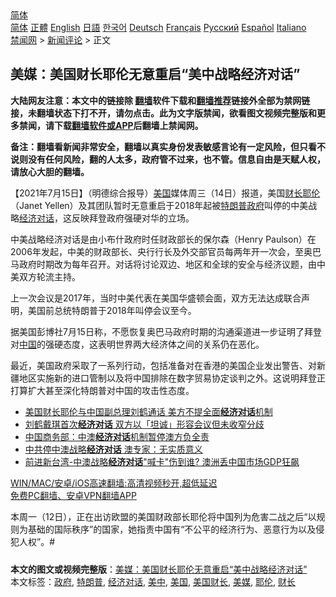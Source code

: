  <!-- 面包屑导航 --> <div class="breadcrumb"><!-- GTranslate: https://gtranslate.io/ -->  <div class="switcher notranslate">  <div class="selected">  <a href="#" onclick="return false;"> 简体</a>  </div>  <div class="option">  <a href="https://www.bannedbook.org" onclick="doGTranslate('zh-CN|zh-CN');jQuery('div.switcher div.selected a').html(jQuery(this).html());return false;" title="简体中文" class="nturl selected"> 简体</a>  <a href="https://www.bannedbook.org/zh-tw/" onclick="doGTranslate('zh-CN|zh-TW');jQuery('div.switcher div.selected a').html(jQuery(this).html());return false;" title="繁體中文" class="nturl"> 正體</a>  <a href="https://www.bannedbook.org/en/" onclick="doGTranslate('zh-CN|en');jQuery('div.switcher div.selected a').html(jQuery(this).html());return false;" title="English" class="nturl"> English</a>  <a href="https://www.bannedbook.org/ja/" onclick="doGTranslate('zh-CN|ja');jQuery('div.switcher div.selected a').html(jQuery(this).html());return false;" title="日本語" class="nturl"> 日語</a>  <a href="https://www.bannedbook.org/ko/" onclick="doGTranslate('zh-CN|ko');jQuery('div.switcher div.selected a').html(jQuery(this).html());return false;" title="한국어" class="nturl"> 한국어</a>  <a href="https://www.bannedbook.org/de/" onclick="doGTranslate('zh-CN|de');jQuery('div.switcher div.selected a').html(jQuery(this).html());return false;" title="Deutsch" class="nturl"> Deutsch</a>  <a href="https://www.bannedbook.org/fr/" onclick="doGTranslate('zh-CN|fr');jQuery('div.switcher div.selected a').html(jQuery(this).html());return false;" title="Français" class="nturl"> Français</a>  <a href="https://www.bannedbook.org/ru/" onclick="doGTranslate('zh-CN|ru');jQuery('div.switcher div.selected a').html(jQuery(this).html());return false;" title="Русский" class="nturl"> Русский</a>  <a href="https://www.bannedbook.org/es/" onclick="doGTranslate('zh-CN|es');jQuery('div.switcher div.selected a').html(jQuery(this).html());return false;" title="Español" class="nturl"> Español</a>  <a href="https://www.bannedbook.org/it/" onclick="doGTranslate('zh-CN|it');jQuery('div.switcher div.selected a').html(jQuery(this).html());return false;" title="Italiano" class="nturl"> Italiano</a>  </div>  </div>      <div class='breadcrumb-sub'><!-- Breadcrumb NavXT 6.3.0 --> <a href="https://www.bannedbook.org/" class="home">禁闻网</a> &gt; <a href="https://www.bannedbook.org/bnews/comments/" class="category">新闻评论</a> &gt; 正文</div></div><h2>美媒：美国财长耶伦无意重启“美中战略经济对话”</h2> <p class="notice"><b>大陆网友注意：本文中的链接除 <a href="https://github.com/bannedbook/fanqiang" >翻墙</a>软件下载和<a href="https://github.com/killgcd/justmysocks/blob/master/README.md">翻墙推荐</a>链接外全部为禁网链接，未翻墙状态下打不开，请勿点击。此为文字版禁闻，欲看图文视频完整版和更多禁闻，请下载<a href="https://github.com/bannedbook/fanqiang">翻墙软件或APP</a>后翻墙上禁闻网。</p><p>备注：翻墙看新闻非常安全，翻墙以真实身份发表敏感言论有一定风险，但只看不说则没有任何风险，翻的人太多，政府管不过来，也不管。信息自由是天赋人权，请放心大胆的翻墙。</b></p>  <div class="entry"> <p>              <a href="https://i0.wp.com/upload-images-bucket-v64rleca837do.s3.eu-west-1.amazonaws.com/wp-content/uploads/2021/07/15102851/0715-%E7%BE%8E%E8%B2%A1%E9%95%B7.jpg?fit=1280%2C720&#038;ssl=1" data-caption=""></a>                            </p> <p>【2021年7月15日】（明德综合报导）<a href="https://www.bannedbook.org/bnews/tag/%e7%be%8e%e5%9b%bd/" class="st_tag internal_tag" rel="tag" title="标签 美国 下的日志">美国</a>媒体周三（14日）报道，美国<a href="https://www.bannedbook.org/bnews/tag/%E8%B4%A2%E9%95%BF/" class="st_tag internal_tag" rel="tag" title="标签 财长 下的日志">财长</a><a href="https://www.bannedbook.org/bnews/tag/%e8%80%b6%e4%bc%a6/" class="st_tag internal_tag" rel="tag" title="标签 耶伦 下的日志">耶伦</a>（Janet Yellen）及其团队暂时无意重启于2018年起被<a href="https://www.bannedbook.org/bnews/tag/%e7%89%b9%e6%9c%97%e6%99%ae/" class="st_tag internal_tag" rel="tag" title="标签 特朗普 下的日志">特朗普</a><a href="https://www.bannedbook.org/bnews/tag/%e6%94%bf%e5%ba%9c/" class="st_tag internal_tag" rel="tag" title="标签 政府 下的日志">政府</a>叫停的中美战略<a href="https://www.bannedbook.org/bnews/tag/%E7%BB%8F%E6%B5%8E%E5%AF%B9%E8%AF%9D/" class="st_tag internal_tag" rel="tag" title="标签 经济对话 下的日志">经济对话</a>，这反映拜登政府强硬对华的立场。</p>  <p>中美战略经济对话是由小布什政府时任财政部长的保尔森（Henry Paulson）在2006年发起，中美的财政部长、央行行长及外交部官员每两年开一次会，至奥巴马政府时期改为每年召开。对话将讨论双边、地区和全球的安全与经济议题，由中美双方轮流主持。</p> <p>上一次会议是2017年，当时中美代表在美国华盛顿会面，双方无法达成联合声明，美国前总统特朗普于2018年叫停会议至今。</p>  <p>据美国彭博社7月15日称，不愿恢复奥巴马政府时期的沟通渠道进一步证明了拜登对<span class='wp_keywordlink_affiliate'><a href="https://www.bannedbook.org/" title="中国" target="_blank">中国</a></span>的强硬态度，这表明世界两大经济体之间的关系仍在恶化。</p> <p>最近，美国政府采取了一系列行动，包括准备对在香港的美国企业发出警告、对新疆地区实施新的进口管制以及将中国排除在数字贸易协定谈判之外。这说明拜登正打算扩大甚至深化特朗普对中国的攻击性态度。</p>  <ul class='op-related-articles' title='相关阅读'> <li><a href='https://www.bannedbook.org/bnews/headline/20210602/1558490.html' target='_blank'>美国财长耶伦与中国副总理刘鹤通话 美方不提全面<b>经济对话</b>机制</a></li> <li><a href='https://www.bannedbook.org/bnews/headline/20210527/1555096.html' target='_blank'>刘鹤戴琪首次<b>经济对话</b> 双方以「坦诚」形容会议但未收窄分歧</a></li> <li><a href='https://www.bannedbook.org/bnews/baitai/20210513/1545735.html' target='_blank'>中国商务部：中澳<b>经济对话</b>机制暂停澳方负全责</a></li> <li><a href='https://www.bannedbook.org/bnews/cnnews/20210511/1544340.html' target='_blank'>中共停中澳战略<b>经济对话</b> 澳专家：无实质意义</a></li> <li><a href='https://www.bannedbook.org/bnews/taiwannews/20210509/1542924.html' target='_blank'>前进新台湾-中澳战略<b>经济对话</b>&quot;喊卡&quot;伤到谁? 澳洲丢中国市场GDP狂飙</a></li> </ul> <p class="texttj"> <a href="https://github.com/bannedbook/fanqiang/wiki/V2ray%E6%9C%BA%E5%9C%BA" target="_blank">WIN/MAC/安卓/iOS高速翻墙:高清视频秒开,超低延迟</a><br/> <a href="https://github.com/bannedbook/fanqiang/wiki/%E7%A6%81%E9%97%BB%E7%BD%91%E5%AE%89%E5%8D%93%E7%BF%BB%E5%A2%99%E6%96%B0%E9%97%BBAPP" target="_blank">免费PC翻墙、安卓VPN翻墙APP</a></p><p>本周一（12日），正在出访欧盟的美国财政部长耶伦将中国列为危害二战之后“以规则为基础的国际秩序”的国家，她指责中国有“不公平的经济行为、恶意行为以及侵犯人权”。#</p> <a name='sharetosocial'></a>  <div style="margin-bottom:5px;padding-bottom:5px;clear:both"> <div id="archive-pix-1" class="banner-ads"> <!-- AuctionX Display platform tag START --> <div id="26318x728x90x621x_ADSLOT2" clicktrack="%%CLICK_URL_ESC%%"></div> <!-- AuctionX Display platform tag END --> </div> <div id="archive-pix-2" class="banner-ads"> <!-- AuctionX Display platform tag START --> <div id="26315x300x250x621x_ADSLOT2" clicktrack="%%CLICK_URL_ESC%%"></div> <!-- AuctionX Display platform tag END --> </div> </div>    <div id="archive-pix-1" class="banner-ads"> <!-- AuctionX Display platform tag START --> <div id="26318x728x90x621x_ADSLOT3" clicktrack="%%CLICK_URL_ESC%%"></div> <!-- AuctionX Display platform tag END --> </div> <div><b>本文的图文或视频完整版</b>：<a href='https://www.bannedbook.org/bnews/comments/20210715/1587747.html'>美媒：美国财长耶伦无意重启“美中战略经济对话”</a></div>  </div><!--END ENTRY--> <div class="postfooter"> <div>本文标签：<a href="https://www.bannedbook.org/bnews/tag/%e6%94%bf%e5%ba%9c/" rel="tag">政府</a>, <a href="https://www.bannedbook.org/bnews/tag/%e7%89%b9%e6%9c%97%e6%99%ae/" rel="tag">特朗普</a>, <a href="https://www.bannedbook.org/bnews/tag/%E7%BB%8F%E6%B5%8E%E5%AF%B9%E8%AF%9D/" rel="tag">经济对话</a>, <a href="https://www.bannedbook.org/bnews/tag/%e7%be%8e%e4%b8%ad/" rel="tag">美中</a>, <a href="https://www.bannedbook.org/bnews/tag/%e7%be%8e%e5%9b%bd/" rel="tag">美国</a>, <a href="https://www.bannedbook.org/bnews/tag/%e7%be%8e%e5%9b%bd%e8%b4%a2%e9%95%bf/" rel="tag">美国财长</a>, <a href="https://www.bannedbook.org/bnews/tag/%e7%be%8e%e5%aa%92/" rel="tag">美媒</a>, <a href="https://www.bannedbook.org/bnews/tag/%e8%80%b6%e4%bc%a6/" rel="tag">耶伦</a>, <a href="https://www.bannedbook.org/bnews/tag/%E8%B4%A2%E9%95%BF/" rel="tag">财长</a></div>  </div><!--END POSTFOOTER--> 